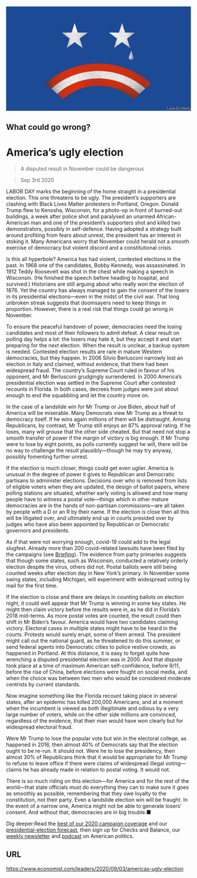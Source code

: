 ![](./images/20200905_LDD001_0.jpg)

## What could go wrong?

# America’s ugly election

> A disputed result in November could be dangerous

> Sep 3rd 2020

LABOR DAY marks the beginning of the home straight in a presidential election. This one threatens to be ugly. The president’s supporters are clashing with Black Lives Matter protesters in Portland, Oregon. Donald Trump flew to Kenosha, Wisconsin, for a photo-op in front of burned-out buildings, a week after police shot and paralysed an unarmed African-American man and one of the president’s supporters shot and killed two demonstrators, possibly in self-defence. Having adopted a strategy built around profiting from fears about unrest, the president has an interest in stoking it. Many Americans worry that November could herald not a smooth exercise of democracy but violent discord and a constitutional crisis.

Is this all hyperbole? America has had violent, contested elections in the past. In 1968 one of the candidates, Bobby Kennedy, was assassinated. In 1912 Teddy Roosevelt was shot in the chest while making a speech in Wisconsin. (He finished the speech before heading to hospital, and survived.) Historians are still arguing about who really won the election of 1876. Yet the country has always managed to gain the consent of the losers in its presidential elections—even in the midst of the civil war. That long unbroken streak suggests that doomsayers need to keep things in proportion. However, there is a real risk that things could go wrong in November.

To ensure the peaceful handover of power, democracies need the losing candidates and most of their followers to admit defeat. A clear result on polling day helps a lot: the losers may hate it, but they accept it and start preparing for the next election. When the result is unclear, a backup system is needed. Contested election results are rare in mature Western democracies, but they happen. In 2006 Silvio Berlusconi narrowly lost an election in Italy and claimed, without evidence, that there had been widespread fraud. The country’s Supreme Court ruled in favour of his opponent, and Mr Berlusconi grudgingly surrendered. In 2000 America’s presidential election was settled in the Supreme Court after contested recounts in Florida. In both cases, decrees from judges were just about enough to end the squabbling and let the country move on.

In the case of a landslide win for Mr Trump or Joe Biden, about half of America will be miserable. Many Democrats view Mr Trump as a threat to democracy itself. If he wins again millions of them will be distraught. Among Republicans, by contrast, Mr Trump still enjoys an 87% approval rating. If he loses, many will grouse that the other side cheated. But that need not stop a smooth transfer of power if the margin of victory is big enough. If Mr Trump were to lose by eight points, as polls currently suggest he will, there will be no way to challenge the result plausibly—though he may try anyway, possibly fomenting further unrest.

If the election is much closer, things could get even uglier. America is unusual in the degree of power it gives to Republican and Democratic partisans to administer elections. Decisions over who is removed from lists of eligible voters when they are updated, the design of ballot papers, where polling stations are situated, whether early voting is allowed and how many people have to witness a postal vote—things which in other mature democracies are in the hands of non-partisan commissions—are all taken by people with a D or an R by their name. If the election is close then all this will be litigated over, and ultimately end up in courts presided over by judges who have also been appointed by Republican or Democratic governors and presidents.

As if that were not worrying enough, covid-19 could add to the legal slugfest. Already more than 200 covid-related lawsuits have been filed by the campaigns (see [Briefing](https://www.economist.com//briefing/2020/09/03/donald-trump-is-very-likely-to-challenge-the-results-of-the-us-election)). The evidence from party primaries suggests that though some states, such as Wisconsin, conducted a relatively orderly election despite the virus, others did not. Postal ballots were still being counted weeks after election day in New York’s primary. In November some swing states, including Michigan, will experiment with widespread voting by mail for the first time.

If the election is close and there are delays in counting ballots on election night, it could well appear that Mr Trump is winning in some key states. He might then claim victory before the results were in, as he did in Florida’s 2018 mid-terms. As more postal votes are counted, the result could then shift in Mr Biden’s favour. America would have two candidates claiming victory. Electoral cases in multiple states might have to be heard in the courts. Protests would surely erupt, some of them armed. The president might call out the national guard, as he threatened to do this summer, or send federal agents into Democratic cities to police restive crowds, as happened in Portland. At this distance, it is easy to forget quite how wrenching a disputed presidential election was in 2000. And that dispute took place at a time of maximum American self-confidence, before 9/11, before the rise of China, before elections were fought on social media, and when the choice was between two men who would be considered moderate centrists by current standards.

Now imagine something like the Florida recount taking place in several states, after an epidemic has killed 200,000 Americans, and at a moment when the incumbent is viewed as both illegitimate and odious by a very large number of voters, while on the other side millions are convinced, regardless of the evidence, that their man would have won clearly but for widespread electoral fraud.

Were Mr Trump to lose the popular vote but win in the electoral college, as happened in 2016, then almost 40% of Democrats say that the election ought to be re-run. It should not. Were he to lose the presidency, then almost 30% of Republicans think that it would be appropriate for Mr Trump to refuse to leave office if there were claims of widespread illegal voting—claims he has already made in relation to postal voting. It would not.

There is so much riding on this election—for America and for the rest of the world—that state officials must do everything they can to make sure it goes as smoothly as possible, remembering that they owe loyalty to the constitution, not their party. Even a landslide election win will be fraught. In the event of a narrow one, America might not be able to generate losers’ consent. And without that, democracies are in big trouble.■

Dig deeper:Read the [best of our 2020 campaign coverage](https://www.economist.com//us-election-2020) and our [presidential-election forecast](https://www.economist.com/https://projects.economist.com/us-2020-forecast/president), then sign up for Checks and Balance, our [weekly newsletter](https://www.economist.com//checksandbalance/) and [podcast](https://www.economist.com//podcasts/2020/08/28/checks-and-balance-our-weekly-podcast-on-american-politics) on American politics.

## URL

https://www.economist.com/leaders/2020/09/03/americas-ugly-election
